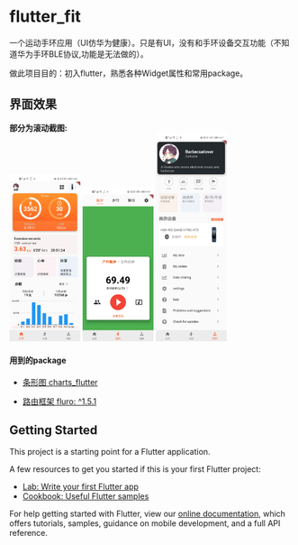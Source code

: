 # flutter_fit

一个运动手环应用（UI仿华为健康）。只是有UI，没有和手环设备交互功能（不知道华为手环BLE协议,功能是无法做的）。

做此项目目的：初入flutter，熟悉各种Widget属性和常用package。

## 界面效果 
**部分为滚动截图:**
<br>
<img src="./screen_shot/Screenshot_homepage.jpg"  width="25%" height="25%"/>
<img src="./screen_shot/Screenshot_sportspage.jpg" width="25%" height="25%"/>
<img src="./screen_shot/Screenshot_mepage.jpg"  width="25%" height="25%"/>


#### 用到的package

- [条形图   charts_flutter](https://github.com/google/charts)

- [路由框架  fluro: ^1.5.1 ](https://github.com/theyakka/fluro)

## Getting Started

This project is a starting point for a Flutter application.

A few resources to get you started if this is your first Flutter project:

- [Lab: Write your first Flutter app](https://flutter.io/docs/get-started/codelab)
- [Cookbook: Useful Flutter samples](https://flutter.io/docs/cookbook)

For help getting started with Flutter, view our 
[online documentation](https://flutter.io/docs), which offers tutorials, 
samples, guidance on mobile development, and a full API reference.
